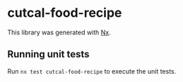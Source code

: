 # cutcal-food-recipe

This library was generated with [Nx](https://nx.dev).

## Running unit tests

Run `nx test cutcal-food-recipe` to execute the unit tests.
